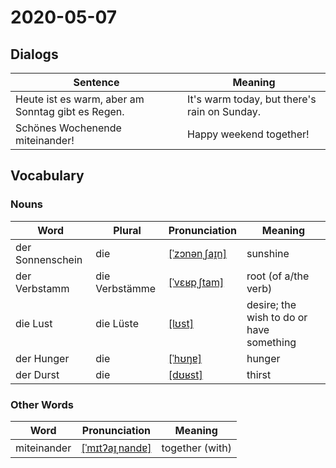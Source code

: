 # 2020-05-07

## Dialogs

| Sentence                                          | Meaning                                      |
| ------------------------------------------------- | -------------------------------------------- |
| Heute ist es warm, aber am Sonntag gibt es Regen. | It's warm today, but there's rain on Sunday. |
| Schönes Wochenende miteinander!                   | Happy weekend together!                      |

## Vocabulary

### Nouns

| Word             | Plural | Pronunciation | Meaning |
| ---------------- | ------ | ------------- | ------- |
|der Sonnenschein|die |[[ˈzɔnənˌʃaɪ̯n]](https://upload.wikimedia.org/wikipedia/commons/6/68/De-Sonnenschein.ogg)|sunshine|
|der Verbstamm|die Verbstämme|[[ˈvɛʁpˌʃtam]](https://upload.wikimedia.org/wikipedia/commons/7/74/De-Verbstamm.ogg)|root (of a/the verb)|
|die Lust|die Lüste|[[lʊst]](https://cdn.duden.de/_media_/audio/ID4109017_200908868.mp3)|desire; the wish to do or have something|
|der Hunger|die |[[ˈhʊŋɐ]](https://cdn.duden.de/_media_/audio/ID4111816_71676823.mp3)|hunger|
|der Durst|die |[[dʊʁst]](https://cdn.duden.de/_media_/audio/ID4113773_323297133.mp3)|thirst|

### Other Words

| Word        | Pronunciation | Meaning |
| ----------- | ------------- | ------- |
|miteinander|[[ˈmɪtʔaɪ̯ˌnandɐ]](https://cdn.duden.de/_media_/audio/ID4108264_46437379.mp3)|together (with)|
